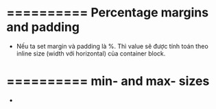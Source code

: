 # ========== Percentage margins and padding
- Nếu ta set margin và padding là %. Thì value sẽ được tính toán theo inline size (width với horizontal) của container block.


# ========== min- and max- sizes
- 
